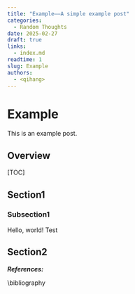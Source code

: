 ```yaml
---
title: "Example——A simple example post"
categories:
  - Random Thoughts
date: 2025-02-27
draft: true
links:
  - index.md
readtime: 1
slug: Example
authors:
  - <qihang>
---
```

# Example
This is an example post.
<!-- more -->
## Overview
[TOC]
## Section1
### Subsection1
Hello, world!
Test
## Section2

***References:***

\bibliography